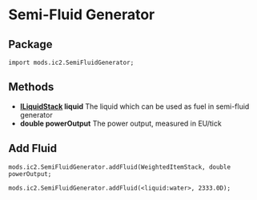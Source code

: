 # Semi-Fluid Generator

## Package
`import mods.ic2.SemiFluidGenerator;`

## Methods
 - **[ILiquidStack](/Vanilla/Liquids/ILiquidStack/) liquid** The liquid which can be used as fuel in semi-fluid generator
 - **double powerOutput**  The power output, measured in EU/tick

## Add Fluid
```
mods.ic2.SemiFluidGenerator.addFluid(WeightedItemStack, double powerOutput;

mods.ic2.SemiFluidGenerator.addFluid(<liquid:water>, 2333.0D);
```
